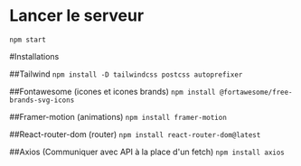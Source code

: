 # Lancer le serveur 

``` npm start ```

#Installations

##Tailwind
``` npm install -D tailwindcss postcss autoprefixer ```

##Fontawesome (icones et icones brands)
``` npm install @fortawesome/free-brands-svg-icons ```

##Framer-motion (animations)
``` npm install framer-motion ```

##React-router-dom (router)
``` npm install react-router-dom@latest ```

##Axios (Communiquer avec API à la place d'un fetch)
``` npm install axios ```	
